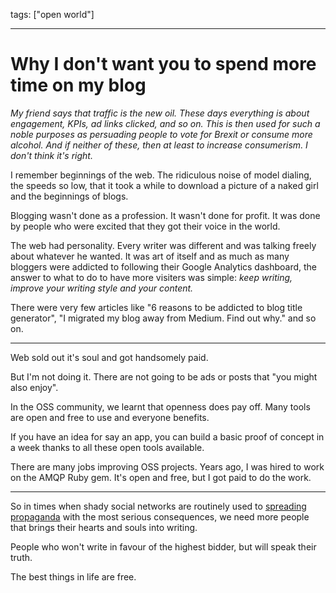 tags: ["open world"]

---

# Why I don't want you to spend more time on my blog

_My friend says that traffic is the new oil. These days everything is about engagement, KPIs, ad links clicked, and so on. This is then used for such a noble purposes as persuading people to vote for Brexit or consume more alcohol. And if neither of these, then at least to increase consumerism. I don't think it's right._

I remember beginnings of the web. The ridiculous noise of model dialing, the speeds so low, that it took a while to download a picture of a naked girl and the beginnings of blogs.

Blogging wasn't done as a profession. It wasn't done for profit. It was done by people who were excited that they got their voice in the world.

The web had personality. Every writer was different and was talking freely about whatever he wanted. It was art of itself and as much as many bloggers were addicted to following their Google Analytics dashboard, the answer to what to do to have more visiters was simple: _keep writing, improve your writing style and your content._

There were very few articles like "6 reasons to be addicted to blog title generator", "I migrated my blog away from Medium. Find out why." and so on.

---

Web sold out it's soul and got handsomely paid.

But I'm not doing it. There are not going to be ads or posts that "you might also enjoy".

In the OSS community, we learnt that openness does pay off. Many tools are open and free to use and everyone benefits.

If you have an idea for say an app, you can build a basic proof of concept in a week thanks to all these open tools available.

There are many jobs improving OSS projects. Years ago, I was hired to work on the AMQP Ruby gem. It's open and free, but I got paid to do the work.

---

So in times when shady social networks are routinely used to [spreading propaganda][TED on Brexit] with the most serious consequences, we need more people that brings their hearts and souls into writing.

People who won't write in favour of the highest bidder, but will speak their truth.

The best things in life are free.


[TED on Brexit]: https://www.ted.com/talks/carole_cadwalladr_facebook_s_role_in_brexit_and_the_threat_to_democracy
